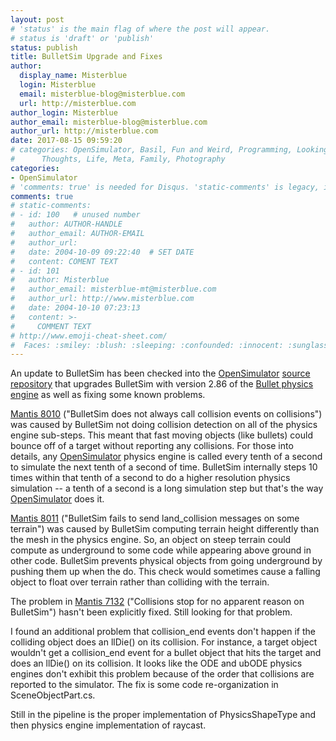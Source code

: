 ```yaml
---
layout: post
# 'status' is the main flag of where the post will appear.
# status is 'draft' or 'publish'
status: publish
title: BulletSim Upgrade and Fixes
author:
  display_name: Misterblue
  login: Misterblue
  email: misterblue-blog@misterblue.com
  url: http://misterblue.com
author_login: Misterblue
author_email: misterblue-blog@misterblue.com
author_url: http://misterblue.com
date: 2017-08-15 09:59:20
# categories: OpenSimulator, Basil, Fun and Weird, Programming, LookingGlass, Travel
#      Thoughts, Life, Meta, Family, Photography
categories:
- OpenSimulator
# 'comments: true' is needed for Disqus. 'static-comments' is legacy, imbedded comments.
comments: true
# static-comments:
# - id: 100   # unused number
#   author: AUTHOR-HANDLE
#   author_email: AUTHOR-EMAIL
#   author_url:
#   date: 2004-10-09 09:22:40  # SET DATE
#   content: COMENT TEXT
# - id: 101
#   author: Misterblue
#   author_email: misterblue-mt@misterblue.com
#   author_url: http://www.misterblue.com
#   date: 2004-10-10 07:23:13
#   content: >-
#     COMMENT TEXT
# http://www.emoji-cheat-sheet.com/
#  Faces: :smiley: :blush: :sleeping: :confounded: :innocent: :sunglasses: :sleepy:
---
```

An update to BulletSim has been checked into the [OpenSimulator]
[source repository] that upgrades BulletSim with version 2.86 of
the [Bullet physics engine] as well as fixing some known problems.

[Mantis 8010] ("BulletSim does not always call collision events on collisions")
was caused by BulletSim not doing collision detection on all of the physics engine
sub-steps. This meant that fast moving objects (like bullets) could bounce off
of a target without reporting any collisions. For those into details,
any [OpenSimulator] physics engine is called every tenth of a second to simulate
the next tenth of a second of time. BulletSim internally steps 10 times within
that tenth of a second to do a higher resolution physics simulation --
a tenth of a second is a long simulation step but that's the way [OpenSimulator] does it.

[Mantis 8011] ("BulletSim fails to send land_collision messages on some terrain")
was caused by BulletSim computing terrain height differently than the mesh in the
physics engine. So, an object on steep terrain could compute as underground to some code
while appearing above ground in other code. BulletSim prevents physical objects from
going underground by pushing them up when the do. This check would sometimes cause
a falling object to float over terrain rather than colliding with the terrain.

The problem in [Mantis 7132] ("Collisions stop for no apparent reason on BulletSim")
hasn't been explicitly fixed. Still looking for that problem.

I found an additional problem that collision_end events don't happen
if the colliding object does an llDie() on its collision. For instance, a target object
wouldn't get a collision_end event for a bullet object that hits the target and
does an llDie() on its collision. It looks like the ODE and ubODE physics engines
don't exhibit this problem because of the order that collisions are reported to
the simulator. The fix is some code re-organization in SceneObjectPart.cs.

Still in the pipeline is the proper implementation of PhysicsShapeType
and then physics engine implementation of raycast.

[OpenSimulator]: http://opensimulator.org/
[source repository]: git://opensimulator.org/git/opensim
[Bullet physics engine]: http://bulletphysics.org/
[Mantis 7132]: http://opensimulator.org/mantis/view.php?id=7132
[Mantis 8010]: http://opensimulator.org/mantis/view.php?id=8010
[Mantis 8011]: http://opensimulator.org/mantis/view.php?id=8011
